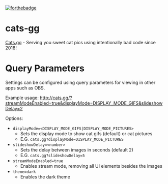 [![forthebadge](https://forthebadge.com/images/badges/contains-cat-gifs.svg)](https://forthebadge.com)
# cats-gg
[Cats.gg](http://cats.gg/) - Serving you sweet cat pics using intentionally bad code since 2018!

# Query Parameters
Settings can be configured using query parameters for viewing in other apps such as OBS.

Example usage:
http://cats.gg/?streamModeEnabled=true&displayMode=DISPLAY_MODE_GIFS&slideshowDelay=2

Options:
* `displayMode=<DISPLAY_MODE_GIFS|DISPLAY_MODE_PICTURES>`
    * Sets the display mode to show cat gifs (default) or cat pictures
    * E.G. `cats.gg?displayMode=DISPLAY_MODE_PICTURES`
* `slideshowDelay=<number>`
    * Sets the delay between images in seconds (default 2)
    * E.G. `cats.gg?slideshowDelay=5`
* `streamModeEnabled=true`
    * Enables stream mode, removing all UI elements besides the images
* `theme=dark`
   * Enables the dark theme

